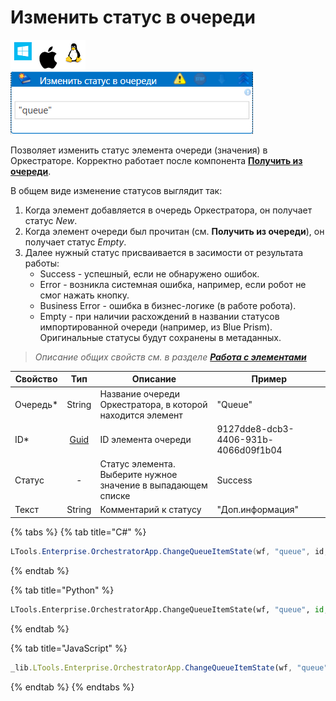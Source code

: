 # Изменить статус в очереди

![](<../../../../.gitbook/assets/image (815).png>)
![](<../../../../.gitbook/assets/изменить статус в очереди.png>)

Позволяет изменить статус элемента очереди (значения) в Оркестраторе. Корректно работает после компонента [**Получить из очереди**](https://docs.primo-rpa.ru/primo-rpa/g_elements/el_basic/els_orch/els_queues/readfromqueue).

В общем виде изменение статусов выглядит так:
1. Когда элемент добавляется в очередь Оркестратора, он получает статус *New*.
2. Когда элемент очереди был прочитан (см. **Получить из очереди**), он получает статус *Empty*.
3. Далее нужный статус присваивается в засимости от результата работы:    
    * Success - успешный, если не обнаружено ошибок.
    * Error - возникла системная ошибка, например, если робот не смог нажать кнопку.
    * Business Error - ошибка в бизнес-логике (в работе робота). 
    * Empty - при наличии расхождений в названии статусов импортированной очереди (например, из Blue Prism). Оригинальные статусы будут сохранены в метаданных.

> *Описание общих свойств см. в разделе [**Работа с элементами**](https://docs.primo-rpa.ru/primo-rpa/primo-studio/process/elements)*

| Свойство   | Тип    | Описание                 | Пример
| ---------- | :------: | ------------------------ | ----------------- 
| Очередь\*  | String | Название очереди Оркестратора, в которой находится элемент | "Queue"
| ID\*       | [Guid](https://docs.microsoft.com/ru-ru/dotnet/api/system.guid?view=net-6.0) | ID элемента очереди | 9127dde8-dcb3-4406-931b-4066d09f1b04
| Статус     |    -   | Статус элемента. Выберите нужное значение в выпадающем списке   | Success
| Текст      | String | Комментарий к статусу    | "Доп.информация"


{% tabs %}
{% tab title="C#" %}
```csharp
LTools.Enterprise.OrchestratorApp.ChangeQueueItemState(wf, "queue", id, LTools.Enums.ExchangeQueueValueEventType.Success, "txt");
```
{% endtab %}

{% tab title="Python" %}
```python
LTools.Enterprise.OrchestratorApp.ChangeQueueItemState(wf, "queue", id, LTools.Enums.ExchangeQueueValueEventType.Success, "txt")
```
{% endtab %}

{% tab title="JavaScript" %}
```javascript
_lib.LTools.Enterprise.OrchestratorApp.ChangeQueueItemState(wf, "queue", id, _lib.LTools.Enums.ExchangeQueueValueEventType.Success, "txt");
```
{% endtab %}
{% endtabs %}




